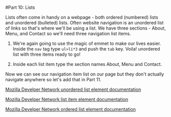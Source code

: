 #Part 10: Lists

Lists often come in handy on a webpage - both ordered (numbered) lists and unordered (bulleted) lists.  Often website navigation is an unordered list of links so that's where we'll be using a list. We have three sections - About, Menu, and Contact so we'll need three navigation list items.

 1. We're again going to use the magic of emmet to make our lives easier.  Inside the `nav` tag type `ul>li*3` and push the `tab` key.  Voila! unordered list with three items ready to go!
 
 2. Inside each list item type the section names About, Menu and Contact.
 
Now we can see our navigation item list on our page but they don't actually navigate anywhere so let's add that in Part 11.

[Mozilla Develper Network unordered list element documentation](https://developer.mozilla.org/en-US/docs/Web/HTML/Element/ul)

[Mozilla Develper Network list item element documentation](https://developer.mozilla.org/en-US/docs/Web/HTML/Element/li)

[Mozilla Develper Network ordered list element documentation](https://developer.mozilla.org/en-US/docs/Web/HTML/Element/ol)